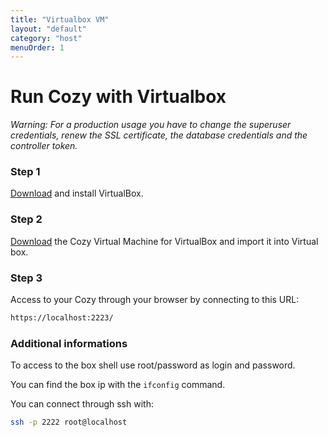 ```yaml
---
title: "Virtualbox VM"
layout: "default"
category: "host"
menuOrder: 1
---
```


# Run Cozy with Virtualbox

*Warning: For a production usage you have to change the superuser credentials,
renew the SSL certificate, the database credentials and the controller token.* 

### Step 1

[Download](https://www.virtualbox.org/wiki/Downloads) and install VirtualBox.

### Step 2

[Download](http://files.cozycloud.cc/cozycloud-virtualimage.zip) the Cozy 
Virtual Machine for VirtualBox and import it into Virtual box.

### Step 3

Access to your Cozy through your browser by connecting to this URL:

```bash
https://localhost:2223/
```

### Additional informations

To access to the box shell use root/password as login and password.

You can find the box ip with the `ifconfig` command.

You can connect through ssh with:

```bash
ssh -p 2222 root@localhost
```
